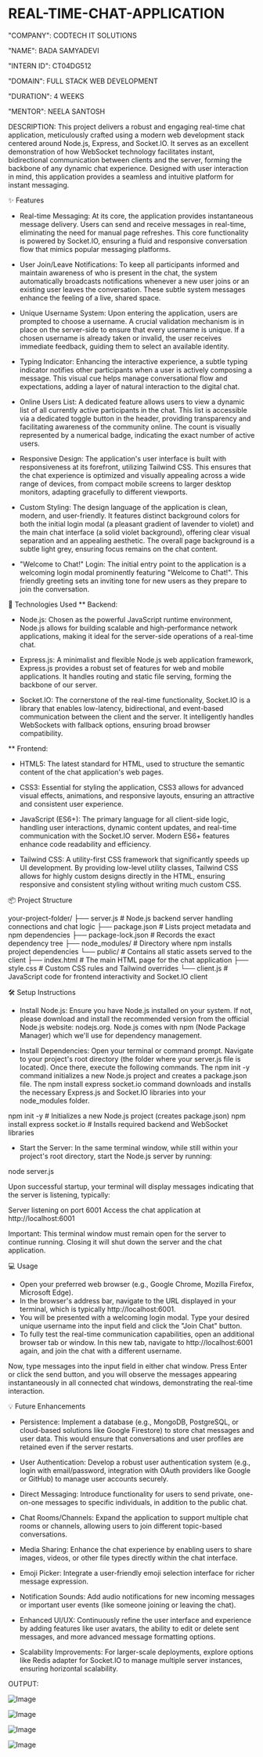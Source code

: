 # REAL-TIME-CHAT-APPLICATION

"COMPANY": CODTECH IT SOLUTIONS

"NAME": BADA SAMYADEVI

"INTERN ID": CT04DG512

"DOMAIN": FULL STACK WEB DEVELOPMENT

"DURATION": 4 WEEKS

"MENTOR": NEELA SANTOSH

DESCRIPTION:
This project delivers a robust and engaging real-time chat application, meticulously crafted using a modern web development stack centered around Node.js, Express, and Socket.IO. It serves as an excellent demonstration of how WebSocket technology facilitates instant, bidirectional communication between clients and the server, forming the backbone of any dynamic chat experience. Designed with user interaction in mind, this application provides a seamless and intuitive platform for instant messaging.

✨ Features
* Real-time Messaging: At its core, the application provides instantaneous message delivery. Users can send and receive messages in real-time, eliminating the need for manual page refreshes. This core functionality is powered by Socket.IO, ensuring a fluid and responsive conversation flow that mimics popular messaging platforms.

* User Join/Leave Notifications: To keep all participants informed and maintain awareness of who is present in the chat, the system automatically broadcasts notifications whenever a new user joins or an existing user leaves the conversation. These subtle system messages enhance the feeling of a live, shared space.

* Unique Username System: Upon entering the application, users are prompted to choose a username. A crucial validation mechanism is in place on the server-side to ensure that every username is unique. If a chosen username is already taken or invalid, the user receives immediate feedback, guiding them to select an available identity.

* Typing Indicator: Enhancing the interactive experience, a subtle typing indicator notifies other participants when a user is actively composing a message. This visual cue helps manage conversational flow and expectations, adding a layer of natural interaction to the digital chat.

* Online Users List: A dedicated feature allows users to view a dynamic list of all currently active participants in the chat. This list is accessible via a dedicated toggle button in the header, providing transparency and facilitating awareness of the community online. The count is visually represented by a numerical badge, indicating the exact number of active users.

* Responsive Design: The application's user interface is built with responsiveness at its forefront, utilizing Tailwind CSS. This ensures that the chat experience is optimized and visually appealing across a wide range of devices, from compact mobile screens to larger desktop monitors, adapting gracefully to different viewports.

* Custom Styling: The design language of the application is clean, modern, and user-friendly. It features distinct background colors for both the initial login modal (a pleasant gradient of lavender to violet) and the main chat interface (a solid violet background), offering clear visual separation and an appealing aesthetic. The overall page background is a subtle light grey, ensuring focus remains on the chat content.

* "Welcome to Chat!" Login: The initial entry point to the application is a welcoming login modal prominently featuring "Welcome to Chat!". This friendly greeting sets an inviting tone for new users as they prepare to join the conversation.

🚀 Technologies Used
** Backend:

* Node.js: Chosen as the powerful JavaScript runtime environment, Node.js allows for building scalable and high-performance network applications, making it ideal for the server-side operations of a real-time chat.

* Express.js: A minimalist and flexible Node.js web application framework, Express.js provides a robust set of features for web and mobile applications. It handles routing and static file serving, forming the backbone of our server.

* Socket.IO: The cornerstone of the real-time functionality, Socket.IO is a library that enables low-latency, bidirectional, and event-based communication between the client and the server. It intelligently handles WebSockets with fallback options, ensuring broad browser compatibility.

** Frontend:

* HTML5: The latest standard for HTML, used to structure the semantic content of the chat application's web pages.

* CSS3: Essential for styling the application, CSS3 allows for advanced visual effects, animations, and responsive layouts, ensuring an attractive and consistent user experience.

* JavaScript (ES6+): The primary language for all client-side logic, handling user interactions, dynamic content updates, and real-time communication with the Socket.IO server. Modern ES6+ features enhance code readability and efficiency.

* Tailwind CSS: A utility-first CSS framework that significantly speeds up UI development. By providing low-level utility classes, Tailwind CSS allows for highly custom designs directly in the HTML, ensuring responsive and consistent styling without writing much custom CSS.

📦 Project Structure

your-project-folder/
├── server.js               # Node.js backend server handling connections and chat logic
├── package.json            # Lists project metadata and npm dependencies
├── package-lock.json       # Records the exact dependency tree
├── node_modules/           # Directory where npm installs project dependencies
└── public/                 # Contains all static assets served to the client
    ├── index.html          # The main HTML page for the chat application
    ├── style.css           # Custom CSS rules and Tailwind overrides
    └── client.js           # JavaScript code for frontend interactivity and Socket.IO client

🛠️ Setup Instructions
* Install Node.js:
Ensure you have Node.js installed on your system. If not, please download and install the recommended version from the official Node.js website: nodejs.org. Node.js comes with npm (Node Package Manager) which we'll use for dependency management.

* Install Dependencies:
Open your terminal or command prompt. Navigate to your project's root directory (the folder where your server.js file is located). Once there, execute the following commands. The npm init -y command initializes a new Node.js project and creates a package.json file. The npm install express socket.io command downloads and installs the necessary Express.js and Socket.IO libraries into your node_modules folder.

npm init -y          # Initializes a new Node.js project (creates package.json)
npm install express socket.io # Installs required backend and WebSocket libraries

* Start the Server:
In the same terminal window, while still within your project's root directory, start the Node.js server by running:

node server.js

Upon successful startup, your terminal will display messages indicating that the server is listening, typically:

Server listening on port 6001
Access the chat application at http://localhost:6001

Important: This terminal window must remain open for the server to continue running. Closing it will shut down the server and the chat application.

💻 Usage
* Open your preferred web browser (e.g., Google Chrome, Mozilla Firefox, Microsoft Edge).
* In the browser's address bar, navigate to the URL displayed in your terminal, which is typically http://localhost:6001.
* You will be presented with a welcoming login modal. Type your desired unique username into the input field and click the "Join Chat" button.
* To fully test the real-time communication capabilities, open an additional browser tab or window. In this new tab, navigate to http://localhost:6001 again, and join the chat with a different username.

Now, type messages into the input field in either chat window. Press Enter or click the send button, and you will observe the messages appearing instantaneously in all connected chat windows, demonstrating the real-time interaction.

💡 Future Enhancements
* Persistence: Implement a database (e.g., MongoDB, PostgreSQL, or cloud-based solutions like Google Firestore) to store chat messages and user data. This would ensure that conversations and user profiles are retained even if the server restarts.

* User Authentication: Develop a robust user authentication system (e.g., login with email/password, integration with OAuth providers like Google or GitHub) to manage user accounts securely.

* Direct Messaging: Introduce functionality for users to send private, one-on-one messages to specific individuals, in addition to the public chat.

* Chat Rooms/Channels: Expand the application to support multiple chat rooms or channels, allowing users to join different topic-based conversations.

* Media Sharing: Enhance the chat experience by enabling users to share images, videos, or other file types directly within the chat interface.

* Emoji Picker: Integrate a user-friendly emoji selection interface for richer message expression.

* Notification Sounds: Add audio notifications for new incoming messages or important user events (like someone joining or leaving the chat).

* Enhanced UI/UX: Continuously refine the user interface and experience by adding features like user avatars, the ability to edit or delete sent messages, and more advanced message formatting options.

* Scalability Improvements: For larger-scale deployments, explore options like Redis adapter for Socket.IO to manage multiple server instances, ensuring horizontal scalability.

OUTPUT:

![Image](https://github.com/user-attachments/assets/318855ab-7d42-449b-964a-74117b135b84)

![Image](https://github.com/user-attachments/assets/005fdce6-e047-47d7-aa80-b75a7ec5049f)

![Image](https://github.com/user-attachments/assets/9e740a7f-b5cd-4697-a7fc-0beadc68bd17)

![Image](https://github.com/user-attachments/assets/dda64188-1c2e-4001-8333-62189975c04d)
